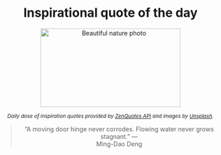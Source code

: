 
<div align="center">

# Inspirational quote of the day

<img src="./data/photo.jpeg" alt="Beautiful nature photo" width="320" height="180">

<sub><i>Daily dose of inspiration quotes provided by [ZenQuotes API](https://zenquotes.io/) and images by [Unsplash](https://unsplash.com/).</i></sub>


<blockquote>&ldquo;A moving door hinge never corrodes. Flowing water never grows stagnant.&rdquo; &mdash; <footer>Ming-Dao Deng</footer></blockquote>

</div>
